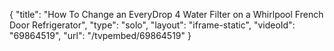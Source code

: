 {
    "title": "How To Change an EveryDrop 4 Water Filter on a Whirlpool French Door Refrigerator",
    "type": "solo",
    "layout": "iframe-static",
    "videoId": "69864519",
    "url": "\/tvpembed\/69864519"
}